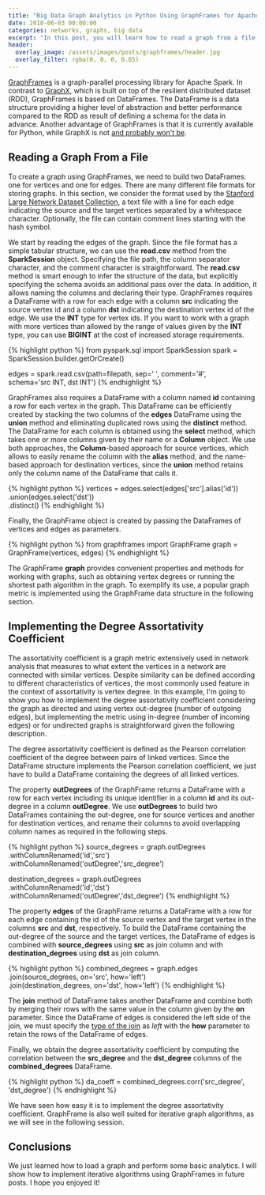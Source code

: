 ```yaml
---
title: "Big Data Graph Analytics in Python Using GraphFrames for Apache Spark"
date: 2018-06-03 00:00:00
categories: networks, graphs, big data
excerpt: "In this post, you will learn how to read a graph from a file and how to implement different graph algorithms using GraphFrames in PySpark."
header:
  overlay_image: /assets/images/posts/graphframes/header.jpg
  overlay_filter: rgba(0, 0, 0, 0.65)
---
```


[GraphFrames](http://graphframes.github.io/) is a graph-parallel processing library for Apache Spark. In contrast to [GraphX](https://spark.apache.org/graphx/), which is built on top of the resilient distributed dataset (RDD), GraphFrames is based on DataFrames. The DataFrame is a data structure providing a higher level of abstraction and better performance compared to the RDD as result of defining a schema for the data in advance. Another advantage of GraphFrames is that it is currently available for Python, while GraphX is not [and probably won't be](https://issues.apache.org/jira/browse/SPARK-3789). 

## Reading a Graph From a File
To create a graph using GraphFrames, we need to build two DataFrames: one for vertices and one for edges. There are many different file formats for storing graphs. In this section, we consider the format used by the [Stanford Large Network Dataset Collection](https://snap.stanford.edu/data/), a text file with a line for each edge indicating the source and the target vertices separated by a whitespace character. Optionally, the file can contain comment lines starting with the hash symbol.

We start by reading the edges of the graph. Since the file format has a simple tabular structure, we can use the **read.csv** method from the **SparkSession** object. Specifying the file path, the column separator character, and the comment character is straightforward. The **read.csv** method is smart enough to infer the structure of the data, but explicitly specifying the schema avoids an additional pass over the data. In addition, it allows naming the columns and declaring their type. GraphFrames requires a DataFrame with a row for each edge with a column **src** indicating the source vertex id and a column **dst** indicating the destination vertex id of the edge. We use the **INT** type for vertex ids. If you want to work with a graph with more vertices than allowed by the range of values given by the **INT** type, you can use **BIGINT** at the cost of increased storage requirements.

{% highlight python %}
from pyspark.sql import SparkSession
spark = SparkSession.builder.getOrCreate()

edges = spark.read.csv(path=filepath, sep=' ', comment='#', \
    schema='src INT, dst INT')
{% endhighlight %}

GraphFrames also requires a DataFrame with a column named **id** containing a row for each vertex in the graph. This DataFrame can be efficiently created by stacking the two columns of the **edges** DataFrame using the **union** method and eliminating duplicated rows using the **distinct** method. The DataFrame for each column is obtained using the **select** method, which takes one or more columns given by their name or a **Column** object. We use both approaches, the **Column**-based approach for source vertices, which allows to easily rename the column with the **alias** method, and the name-based approach for destination vertices, since the **union** method retains only the column name of the DataFrame that calls it.

{% highlight python %}
vertices = edges.select(edges['src'].alias('id')) \
    .union(edges.select('dst')) \
    .distinct()
{% endhighlight %}

Finally, the GraphFrame object is created by passing the DataFrames of vertices and edges as parameters.

{% highlight python %}
from graphframes import GraphFrame
graph = GraphFrame(vertices, edges)
{% endhighlight %}

The GraphFrame **graph** provides convenient properties and methods for working with graphs, such as obtaining vertex degrees or running the shortest path algorithm in the graph. To exemplify its use, a popular graph metric is implemented using the GraphFrame data structure in the following section.

## Implementing the Degree Assortativity Coefficient

The assortativity coefficient is a graph metric extensively used in network analysis that measures to what extent the vertices in a network are connected with similar vertices. Despite similarity can be defined according to different characteristics of vertices, the most commonly used feature in the context of assortativity is vertex degree. In this example, I'm going to show you how to implement the degree assortativity coefficient considering the graph as directed and using vertex out-degree (number of outgoing edges), but implementing the metric using in-degree (number of incoming edges) or for undirected graphs is straightforward given the following description. 

The degree assortativity coefficient is defined as the Pearson correlation coefficient of the degree between pairs of linked vertices. Since the DataFrame structure implements the Pearson correlation coefficient, we just have to build a DataFrame containing the degrees of all linked vertices.

The property **outDegrees** of the GraphFrame returns a DataFrame with a row for each vertex including its unique identifier in a column **id** and its out-degree in a column **outDegree**. We use **outDegrees** to build two DataFrames containing the out-degree, one for source vertices and another for destination vertices, and rename their columns to avoid overlapping column names as required in the following steps.

{% highlight python %}
source_degrees = graph.outDegrees \
    .withColumnRenamed('id','src') \
    .withColumnRenamed('outDegree','src_degree')
    
destination_degrees = graph.outDegrees \
    .withColumnRenamed('id','dst') \
    .withColumnRenamed('outDegree','dst_degree')
{% endhighlight %}

The property **edges** of the GraphFrame returns a DataFrame with a row for each edge containing the id of the source vertex and the target vertex in the columns **src** and **dst**, respectively. To build the DataFrame containing the out-degree of the source and the target vertices, the DataFrame of edges is combined with **source_degrees** using **src** as join column and with **destination_degrees** using **dst** as join column.

{% highlight python %}
combined_degrees = graph.edges \
    .join(source_degrees, on='src', how='left') \
    .join(destination_degrees, on='dst', how='left')
{% endhighlight %}

The **join** method of DataFrame takes another DataFrame and combine both by merging their rows with the same value in the column given by the **on** parameter. Since the DataFrame of edges is considered the left side of the join, we must specify the [type of the join](https://en.wikipedia.org/wiki/Join_(SQL)) as *left* with the **how** parameter to retain the rows of the DataFrame of edges.

Finally, we obtain the degree assortativity coefficient by computing the correlation between the **src_degree** and the **dst_degree** columns of the **combined_degrees** DataFrame.

{% highlight python %}
da_coeff = combined_degrees.corr('src_degree', 'dst_degree')
{% endhighlight %}

We have seen how easy it is to implement the degree assortativity coefficient. GraphFrame is also well suited for iterative graph algorithms, as we will see in the following session.

## Conclusions
We just learned how to load a graph and perform some basic analytics. I will show how to implement iterative algorithms using GraphFrames in future posts. I hope you enjoyed it!